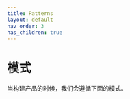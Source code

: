 ```yaml
---
title: Patterns
layout: default
nav_order: 3
has_children: true
---
```


# 模式

当构建产品的时候，我们会遵循下面的模式。
